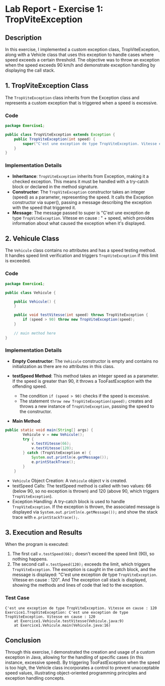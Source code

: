 # Lab Report - Exercise 1: TropViteException


## Description

In this exercise, I implemented a custom exception class, TropViteException, along with a Vehicle class that uses this exception to handle cases where speed exceeds a certain threshold. The objective was to throw an exception when the speed exceeds 90 km/h and demonstrate exception handling by displaying the call stack.

## 1. TropViteException Class

The `TropViteException` class inherits from the Exception class and represents a custom exception that is triggered when a speed is excessive.

### Code

```java
package Exercise1;

public class TropViteException extends Exception {
    public TropViteException(int speed) {
        super("C'est une exception de type TropViteException. Vitesse en cause : " + speed);
    }
}
```

### Implementation Details

* **Inheritance**: `TropViteException` inherits from Exception, making it a checked exception. This means it must be handled with a try-catch block or declared in the method signature.
* **Constructor**: The `TropViteException` constructor takes an integer (speed) as a parameter, representing the speed. It calls the Exception constructor via super(), passing a message describing the exception with the speed that triggered it.
* **Message**: The message passed to super is "C'est une exception de type `TropViteException`. Vitesse en cause : " + speed, which provides information about what caused the exception when it's displayed.

## 2. Vehicule Class

The `Vehicule` class contains no attributes and has a speed testing method. It handles speed limit verification and triggers `TropViteException` if this limit is exceeded.

### Code

```java
package Exercice1;

public class Vehicule {

    public Vehicule() {
    }

    public void testVitesse(int speed) throws TropViteException {
        if (speed > 90) throw new TropViteException(speed);
    }
    
    // main method here
}
```

### Implementation Details

* **Empty Constructor**: The `Vehicule` constructor is empty and contains no initialization as there are no attributes in this class.

* **testSpeed Method**: This method takes an integer speed as a parameter. If the speed is greater than 90, it throws a TooFastException with the offending speed.
    * The condition `if (speed > 90)` checks if the speed is excessive.
    * The statement `throw new TropViteException(speed);` creates and throws a new instance of `TropViteException`, passing the speed to the constructor.

* **Main Method**:
```java
public static void main(String[] args) {
        Vehicule v = new Vehicule();
        try {
            v.testVitesse(66);
            v.testVitesse(120);
        } catch (TropViteException e) {
            System.out.println(e.getMessage());
            e.printStackTrace();
        }
    }
``` 
  * `Vehicule` Object Creation: A `Vehicule` object v is created.
  * testSpeed Calls: The testSpeed method is called with two values: 66 (below 90, so no exception is thrown) and 120 (above 90, which triggers `TropViteException`).
  * Exception Handling: A try-catch block is used to handle `TropViteException`. If the exception is thrown, the associated message is displayed via `System.out.println(e.getMessage());` and show the stack trace with `e.printStackTrace();`.

## 3. Execution and Results

When the program is executed:

1. The first call `v.testSpeed(66);` doesn't exceed the speed limit (90), so nothing happens.
2. The second call `v.testSpeed(120);` exceeds the limit, which triggers `TropViteException`. The exception is caught in the catch block, and the message is displayed: "C'est une exception de type `TropViteException`. Vitesse en cause : 120". And The exception call stack is displayed, showing the methods and lines of code that led to the exception.

### Test Case
```
C'est une exception de type TropViteException. Vitesse en cause : 120
Exercice1.TropViteException: C'est une exception de type TropViteException. Vitesse en cause : 120
	at Exercice1.Vehicule.testVitesse(Vehicule.java:9)
	at Exercice1.Vehicule.main(Vehicule.java:16)
```
## Conclusion

Through this exercise, I demonstrated the creation and usage of a custom exception in Java, allowing for the handling of specific cases (in this instance, excessive speed). By triggering TooFastException when the speed is too high, the Vehicle class incorporates a control to prevent unacceptable speed values, illustrating object-oriented programming principles and exception handling concepts.